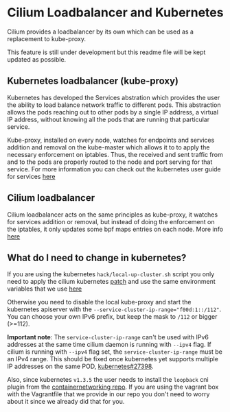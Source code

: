 # Cilium Loadbalancer and Kubernetes

Cilium provides a loadbalancer by its own which can be used as a replacement to kube-proxy.

This feature is still under development but this readme file will be kept updated as
possible.

## Kubernetes loadbalancer (kube-proxy)

Kubernetes has developed the Services abstration which provides the user the ability to
load balance network traffic to different pods. This abstraction allows the pods
reaching out to other pods by a single IP address, a virtual IP address, without
knowing all the pods that are running that particular service.

Kube-proxy, installed on every node, watches for endpoints and services addition and
removal on the kube-master which allows it to to apply the necessary enforcement on
iptables. Thus, the received and sent traffic from and to the pods are properly routed to
the node and port serving for that service. For more information you can check out
the kubernetes user guide for services [here](http://kubernetes.io/docs/user-guide/services)

## Cilium loadbalancer

Cilium loadbalancer acts on the same principles as kube-proxy, it watches for services
addition or removal, but instead of doing the enforcement on the iptables, it only
updates some bpf maps entries on each node. More info [here](https://github.com/cilium/cilium/pull/109)

## What do I need to change in kubernetes?

If you are using the kubernetes `hack/local-up-cluster.sh` script you only need to
apply the cilium kubernetes [patch](../examples/kubernetes/kubernetes-v1.4.0.patch) and
use the same environment variables that we use [here](../examples/kubernetes/env-kube.sh)

Otherwise you need to disable the local kube-proxy and start the kubernetes apiserver
with the `--service-cluster-ip-range="f00d:1::/112"`. You can choose your own IPv6
prefix, but keep the mask to `/112` or bigger (>=112).

**Important note**: The `service-cluster-ip-range` can't be used with IPv6 addresses at
the same time cilium daemon is running with `--ipv4` flag. If cilium is running with
`--ipv4` flag set, the `service-cluster-ip-range` must be an IPv4 range. This should be
fixed once kubernetes yet supports multiple IP addresses on the same POD,
[kubernetes#27398](https://github.com/kubernetes/kubernetes/issues/27398).

Also, since kubernetes `v1.3.5` the user needs to install the `loopback` cni plugin from
the [containernetworking repo](https://github.com/containernetworking/cni/releases/tag/v0.3.0).
If you are using the vagrant box with the Vagrantfile that we provide in our repo you
don't need to worry about it since we already did that for you.
